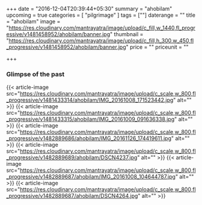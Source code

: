 +++
date = "2016-12-04T20:39:44+05:30"
summary = "ahobilam"
upcoming = true
categories = [ "pilgrimage" ]
tags = [""]
daterange = ""
title = "ahobilam"
image = "https://res.cloudinary.com/mantrayatra/image/upload/c_fill,w_1440,fl_progressive/v1481458952/ahobilam/banner.jpg"
thumbnail = "https://res.cloudinary.com/mantrayatra/image/upload/c_fill,h_300,w_450,fl_progressive/v1481458952/ahobilam/banner.jpg"
price = ""
priceunit = ""

+++

### Glimpse of the past
{{< article-image src="https://res.cloudinary.com/mantrayatra/image/upload/c_scale,w_800,fl_progressive/v1481433314/ahobilam/IMG_20161008_171523442.jpg" alt="" >}}
{{< article-image src="https://res.cloudinary.com/mantrayatra/image/upload/c_scale,w_800,fl_progressive/v1481433315/ahobilam/IMG_20161009_091636338.jpg" alt="" >}}
{{< article-image src="https://res.cloudinary.com/mantrayatra/image/upload/c_scale,w_800,fl_progressive/v1482889686/ahobilam/IMG_20161126_174419611.jpg" alt="" >}}
{{< article-image src="https://res.cloudinary.com/mantrayatra/image/upload/c_scale,w_800,fl_progressive/v1482889689/ahobilam/DSCN4237.jpg" alt="" >}}
{{< article-image src="https://res.cloudinary.com/mantrayatra/image/upload/c_scale,w_800,fl_progressive/v1482889687/ahobilam/IMG_20161008_104644787.jpg" alt="" >}}
{{< article-image src="https://res.cloudinary.com/mantrayatra/image/upload/c_scale,w_800,fl_progressive/v1482889687/ahobilam/DSCN4264.jpg" alt="" >}}
